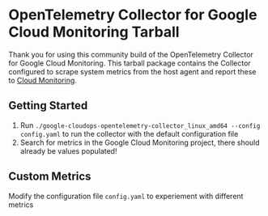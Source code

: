 # OpenTelemetry Collector for Google Cloud Monitoring Tarball

Thank you for using this community build of the OpenTelemetry Collector for Google Cloud Monitoring. This tarball package contains the Collector configured to scrape system metrics from the host agent and report these to [Cloud Monitoring](https://cloud.google.com/monitoring/api/metrics_agent).

## Getting Started
1. Run `./google-cloudops-opentelemetry-collector_linux_amd64 --config config.yaml` to run the collector with the default configuration file
2. Search for metrics in the Google Cloud Monitoring project, there should already be values populated!

## Custom Metrics

Modify the configuration file `config.yaml` to experiement with different metrics
